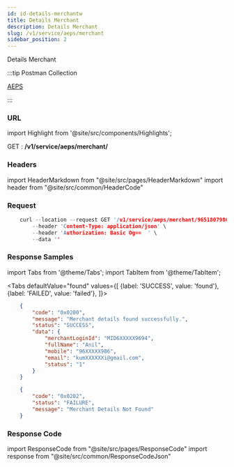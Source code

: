 ```yaml
---
id: id-details-merchantw
title: Details Merchant
description: Details Merchant
slug: /v1/service/aeps/merchant
sidebar_position: 2
---
```


Details Merchant

:::tip Postman Collection

<a href="https://www.google.com" target="_blank">AEPS</a>

:::

### URL

import Highlight from '@site/src/components/Highlights';

<Highlight className="get">GET</Highlight> : <strong>/v1/service/aeps/merchant/</strong>

### Headers

import HeaderMarkdown from "@site/src/pages/HeaderMarkdown"
import header from "@site/src/common/HeaderCode"

<HeaderMarkdown data={header}/>

<!-- ## Body Params

import '@site/src/css/bodyParam.css'
import BodyParam from "@site/src/pages/BodyParam"
import data from "@site/src/static/aadhar-banking/merchant-on-board-json/UpdateMerchantCode"

<BodyParam data={data}/> -->

### Request

```c title="Example Request"
    curl --location --request GET '/v1/service/aeps/merchant/9651807986' \
        --header 'Content-Type: application/json' \
        --header 'Authorization: Basic Og==  ' \
        --data ''
```

### Response Samples

import Tabs from '@theme/Tabs';
import TabItem from '@theme/TabItem';

<Tabs
    defaultValue="found"
    values={[
        {label: 'SUCCESS', value: 'found'},
        {label: 'FAILED', value: 'failed'},
    ]}>

<TabItem value="found">

```json
    {
        "code": "0x0200",
        "message": "Merchant details found successfully.",
        "status": "SUCCESS",
        "data": {
            "merchantLoginId": "MID6XXXXX9694",
            "fullName": "Anil",
            "mobile": "96XXXXX986",
            "email": "kumXXXXXXi@gmail.com",
            "status": "1"
        }
    }
```

</TabItem>

<TabItem value="failed">

```json
    {
        "code": "0x0202",
        "status": "FAILURE",
        "message": "Merchant Details Not Found"
    }
```

</TabItem>
</Tabs>

### Response Code

import ResponseCode from "@site/src/pages/ResponseCode"
import response from "@site/src/common/ResponseCodeJson"

<ResponseCode data={response}/>